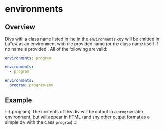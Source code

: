 # environments

## Overview

Divs with a class name listed in the in the `environments` key will be emitted in LaTeX as an environment with the provided name (or the class name itself if no name is provided). All of the following are valid:

```yaml
environments: program
```

```yaml
environments:
  - program
```

```yaml
environments:
  program: program-env
```

## Example

:::{.program}
The contents of this div will be output in a `program`
latex environment, but will appear in HTML (and any other output format as a simple div with the class `program`)
:::
